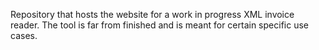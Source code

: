 Repository that hosts the website for a work in progress XML invoice reader.
The tool is far from finished and is meant for certain specific use cases.
